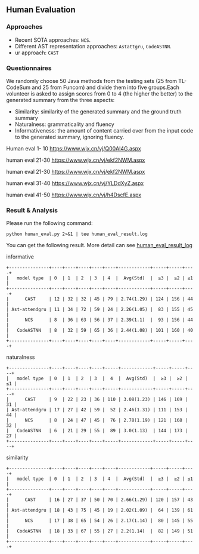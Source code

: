 ## Human Evaluation

### Approaches

* Recent SOTA approaches: `NCS`.
* Different AST representation approaches:  `Astattgru`, `CodeASTNN`. 
* ur approach: `CAST`

### Questionnaires 

We randomly choose 50 Java methods from the testing sets 
(25 from TL-CodeSum and 25 from Funcom) and divide them into five groups.Each volunteer is asked to assign scores from 0 to 4 (the higher the better) 
to the generated summary from the three aspects:
* Similarity: similarity of the generated summary and the ground truth summary
* Naturalness: grammaticality and fluency
* Informativeness: the amount of content carried over from the input code to the generated summary, ignoring fluency.

Human eval 1- 10 https://www.wjx.cn/vj/Q00Al4G.aspx 

human eval 21-30 https://www.wjx.cn/vj/ekf2NWM.aspx

human eval 21-30 https://www.wjx.cn/vj/ekf2NWM.aspx 

human eval 31-40 https://www.wjx.cn/vj/YLDdXyZ.aspx 

human eval 41-50 https://www.wjx.cn/vj/h4DscfE.aspx 

### Result & Analysis
 
Please run the following command:

    python human_eval.py 2>&1 | tee human_eval_result.log

You can get the following result. More detail can see [human_eval_result_log](human_eval_result_log)

informative

    +---------------+----+----+----+----+----+------------+-----+-----+----+
    |   model type  | 0  | 1  | 2  | 3  | 4  |  Avg(Std)  |  ≥3 |  ≥2 | ≤1 |
    +---------------+----+----+----+----+----+------------+-----+-----+----+
    |      CAST     | 12 | 32 | 32 | 45 | 79 | 2.74(1.29) | 124 | 156 | 44 |
    | Ast-attendgru | 11 | 34 | 72 | 59 | 24 | 2.26(1.05) |  83 | 155 | 45 |
    |      NCS      | 8  | 36 | 63 | 56 | 37 | 2.39(1.1)  |  93 | 156 | 44 |
    |   CodeASTNN   | 8  | 32 | 59 | 65 | 36 | 2.44(1.08) | 101 | 160 | 40 |
    +---------------+----+----+----+----+----+------------+-----+-----+----+

naturalness

    +---------------+----+----+----+----+-----+------------+-----+-----+----+
    |   model type  | 0  | 1  | 2  | 3  |  4  |  Avg(Std)  |  ≥3 |  ≥2 | ≤1 |
    +---------------+----+----+----+----+-----+------------+-----+-----+----+
    |      CAST     | 9  | 22 | 23 | 36 | 110 | 3.08(1.23) | 146 | 169 | 31 |
    | Ast-attendgru | 17 | 27 | 42 | 59 |  52 | 2.46(1.31) | 111 | 153 | 44 |
    |      NCS      | 8  | 24 | 47 | 45 |  76 | 2.78(1.19) | 121 | 168 | 32 |
    |   CodeASTNN   | 6  | 21 | 29 | 55 |  89 | 3.0(1.13)  | 144 | 173 | 27 |
    +---------------+----+----+----+----+-----+------------+-----+-----+----+

similarity

    +---------------+----+----+----+----+----+------------+-----+-----+----+
    |   model type  | 0  | 1  | 2  | 3  | 4  |  Avg(Std)  |  ≥3 |  ≥2 | ≤1 |
    +---------------+----+----+----+----+----+------------+-----+-----+----+
    |      CAST     | 16 | 27 | 37 | 50 | 70 | 2.66(1.29) | 120 | 157 | 43 |
    | Ast-attendgru | 18 | 43 | 75 | 45 | 19 | 2.02(1.09) |  64 | 139 | 61 |
    |      NCS      | 17 | 38 | 65 | 54 | 26 | 2.17(1.14) |  80 | 145 | 55 |
    |   CodeASTNN   | 18 | 33 | 67 | 55 | 27 | 2.2(1.14)  |  82 | 149 | 51 |
    +---------------+----+----+----+----+----+------------+-----+-----+----+